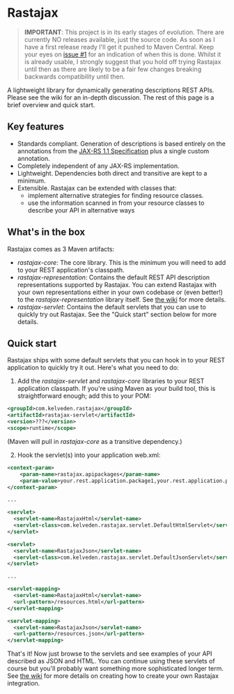 Rastajax
========

> **IMPORTANT**: This project is in its early stages of evolution. There are currently NO releases available, just the source code. As soon as I have a first release ready I'll get it pushed to Maven Central. Keep your eyes on [issue #1](https://github.com/kelveden/rastajax/issues/1) for an indication of when this is done. Whilst it is already usable, I strongly suggest that you hold off trying Rastajax until then as there are likely to be a fair few changes breaking backwards compatibility until then.

A lightweight library for dynamically generating descriptions REST APIs. Please see the wiki for an in-depth discussion. The rest of this page is a brief overview and quick start.

Key features
------------

* Standards compliant. Generation of descriptions is based entirely on the annotations from the [JAX-RS 1.1 Specification](http://jsr311.java.net/) plus a single custom annotation.
* Completely independent of any JAX-RS implementation.
* Lightweight. Dependencies both direct and transitive are kept to a minimum. 
* Extensible. Rastajax can be extended with classes that:
   * implement alternative strategies for finding resource classes.
   * use the information scanned in from your resource classes to describe your API in alternative ways

What's in the box
-----------------
Rastajax comes as 3 Maven artifacts:

* _rastajax-core_: The core library. This is the minimum you will need to add to your REST application's classpath.
* _rastajax-representation_: Contains the default REST API description representations supported by Rastajax. You can extend Rastajax with your own representations either in your own codebase or (even better!) to the _rastajax-representation_ library itself. See [the wiki](https://github.com/kelveden/rastajax/wiki/How-It-Works) for more details.
* _rastajax-servlet_: Contains the default servlets that you can use to quickly try out Rastajax. See the "Quick start" section below for more details.

Quick start
-----------

Rastajax ships with some default servlets that you can hook in to your REST application to quickly try it out. Here's what you need to do:

1) Add the _rastajax-servlet_ and _rastajax-core_ libraries to your REST application classpath. If you're using Maven as your build tool, this is straightforward enough; add this to your POM:

```xml
<groupId>com.kelveden.rastajax</groupId>
<artifactId>rastajax-servlet</artifactId>
<version>???</version>
<scope>runtime</scope>
```

(Maven will pull in _rastajax-core_ as a transitive dependency.)

2) Hook the servlet(s) into your application web.xml:

```xml
<context-param>
    <param-name>rastajax.apipackages</param-name>
    <param-value>your.rest.application.package1,your.rest.application.package2</param-value>
</context-param>

...

<servlet>
  <servlet-name>RastajaxHtml</servlet-name>
  <servlet-class>com.kelveden.rastajax.servlet.DefaultHtmlServlet</servlet-class>
</servlet>

<servlet>
  <servlet-name>RastajaxJson</servlet-name>
  <servlet-class>com.kelveden.rastajax.servlet.DefaultJsonServlet</servlet-class>
</servlet>

...

<servlet-mapping>
  <servlet-name>RastajaxHtml</servlet-name>
  <url-pattern>/resources.html</url-pattern>
</servlet-mapping>

<servlet-mapping>
  <servlet-name>RastajaxJson</servlet-name>
  <url-pattern>/resources.json</url-pattern>
</servlet-mapping>
```

That's it! Now just browse to the servlets and see examples of your API described as JSON and HTML. You can continue using these servlets of course but you'll probably want something more sophisticated longer term. See [the wiki](https://github.com/kelveden/rastajax/wiki/Using-Rastajax) for more details on creating how to create your own Rastajax integration.

